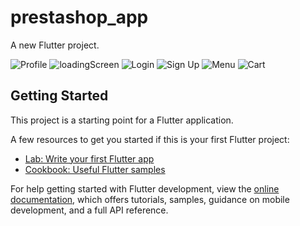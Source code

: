 # prestashop_app

A new Flutter project.

![Profile](https://github.com/ghezal0n/PrestaShop/assets/61435673/1ef42408-3121-4f48-a28d-d97f58019c2e)
![loadingScreen](https://github.com/ghezal0n/PrestaShop/assets/61435673/f555d832-d558-4a77-b7f5-bfe7912efc34)
![Login](https://github.com/ghezal0n/PrestaShop/assets/61435673/5e79b2dc-ccb4-462d-a3bd-969b9aee8af0)
![Sign Up](https://github.com/ghezal0n/PrestaShop/assets/61435673/cf42db7d-dd50-4280-9748-0412706f60fd)
![Menu](https://github.com/ghezal0n/PrestaShop/assets/61435673/5a3d9fb1-36bf-4296-9de7-5f3e7c5cf826)
![Cart](https://github.com/ghezal0n/PrestaShop/assets/61435673/3bacaa4d-a8b4-407e-b091-12bb79359c95)


## Getting Started

This project is a starting point for a Flutter application.

A few resources to get you started if this is your first Flutter project:

- [Lab: Write your first Flutter app](https://docs.flutter.dev/get-started/codelab)
- [Cookbook: Useful Flutter samples](https://docs.flutter.dev/cookbook)

For help getting started with Flutter development, view the
[online documentation](https://docs.flutter.dev/), which offers tutorials,
samples, guidance on mobile development, and a full API reference.
